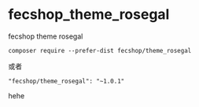 # fecshop_theme_rosegal
fecshop theme rosegal

```
composer require --prefer-dist fecshop/theme_rosegal
```

或者

```
"fecshop/theme_rosegal": "~1.0.1"
```

hehe